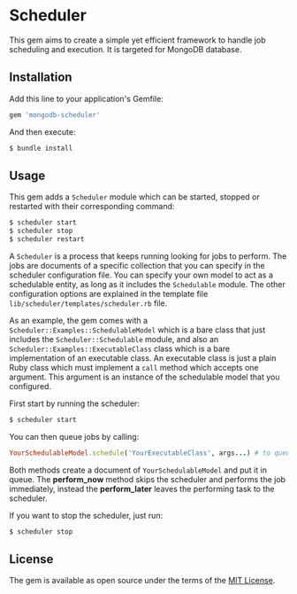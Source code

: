 # Scheduler
This gem aims to create a simple yet efficient framework to handle job scheduling and execution. It is targeted for MongoDB database.

## Installation
Add this line to your application's Gemfile:

```ruby
gem 'mongodb-scheduler'
```

And then execute:
```bash
$ bundle install
```

## Usage
This gem adds a `Scheduler` module which can be started, stopped or restarted with their corresponding command:
```bash
$ scheduler start
$ scheduler stop
$ scheduler restart
```
A `Scheduler` is a process that keeps running looking for jobs to perform. The jobs are documents of a specific collection that you can specify in the scheduler configuration file. You can specify your own model to act as a schedulable entity, as long as it includes the `Schedulable` module. The other configuration options are explained in the template file `lib/scheduler/templates/scheduler.rb` file.

As an example, the gem comes with a `Scheduler::Examples::SchedulableModel` which is a bare class that just includes the `Scheduler::Schedulable` module, and also an `Scheduler::Examples::ExecutableClass` class which is a bare implementation of an executable class.
An executable class is just a plain Ruby class which must implement a `call` method which accepts one argument. This argument is an instance of the schedulable model that you configured.

First start by running the scheduler:
```bash
$ scheduler start
```

You can then queue jobs by calling:
```ruby
YourSchedulableModel.schedule('YourExecutableClass', args...) # to queue
```
Both methods create a document of `YourSchedulableModel` and put it in queue.
The __perform_now__ method skips the scheduler and performs the job immediately, instead the __perform_later__ leaves the performing task to the scheduler.

If you want to stop the scheduler, just run:
```bash
$ scheduler stop
```

## License
The gem is available as open source under the terms of the [MIT License](https://opensource.org/licenses/MIT).
